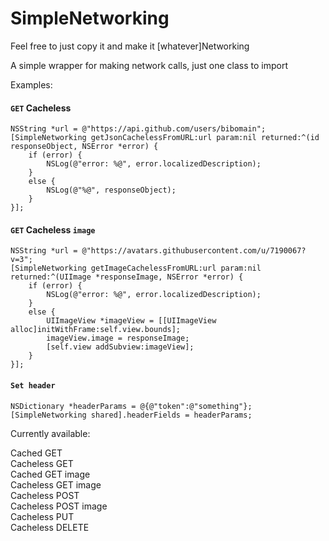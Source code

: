 # SimpleNetworking

Feel free to just copy it and make it [whatever]Networking

A simple wrapper for making network calls, just one class to import

Examples:

#### `GET` Cacheless

    NSString *url = @"https://api.github.com/users/bibomain";
    [SimpleNetworking getJsonCachelessFromURL:url param:nil returned:^(id responseObject, NSError *error) {
        if (error) {
            NSLog(@"error: %@", error.localizedDescription);
        }
        else {
            NSLog(@"%@", responseObject);
        }
    }];

#### `GET` Cacheless `image`

    NSString *url = @"https://avatars.githubusercontent.com/u/7190067?v=3";
    [SimpleNetworking getImageCachelessFromURL:url param:nil returned:^(UIImage *responseImage, NSError *error) {
        if (error) {
            NSLog(@"error: %@", error.localizedDescription);
        }
        else {
            UIImageView *imageView = [[UIImageView alloc]initWithFrame:self.view.bounds];
            imageView.image = responseImage;
            [self.view addSubview:imageView];
        }
    }];

#### `Set header`

    NSDictionary *headerParams = @{@"token":@"something"};
    [SimpleNetworking shared].headerFields = headerParams;

Currently available:

Cached GET<br>
Cacheless GET<br>
Cached GET image<br>
Cacheless GET image<br>
Cacheless POST<br>
Cacheless POST image<br>
Cacheless PUT<br>
Cacheless DELETE<br>
